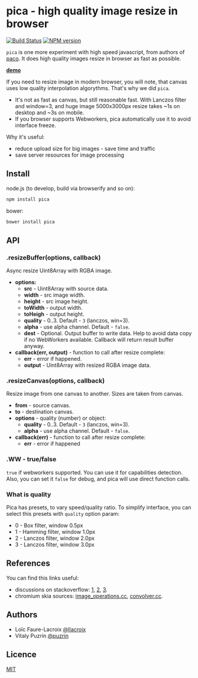 pica - high quality image resize in browser
===========================================

[![Build Status](https://travis-ci.org/nodeca/pica.svg?branch=master)](https://travis-ci.org/nodeca/pica)
[![NPM version](https://img.shields.io/npm/v/pica.svg)](https://www.npmjs.org/package/pica)

`pica` is one more experiment with high speed javascript, from authors of
[paco](https://github.com/nodeca/pako). It does high quality images resize
in browser as fast as possible.

[__demo__](http://nodeca.github.io/pica/demo/)

If you need to resize image in modern browser, you will note, that canvas uses
low quality interpolation algorythms. That's why we did `pica`.

- It's not as fast as canvas, but still reasonable fast. With Lanczos filter and
  window=3, and huge image 5000x3000px resize takes ~1s on desktop and ~3s on
  mobile.
- If you browser supports Webworkers, pica automatically use it to avoid
  interface freeze.

Why it's useful:

- reduce upload size for big images - save time and traffic
- save server resources for image processing


Install
-------

node.js (to develop, build via browserify and so on):

```bash
npm install pica
```

bower:

```bash
bower install pica
```


API
---

### .resizeBuffer(options, callback)

Async resize Uint8Array with RGBA image.

- __options:__
  - __src__ - Uint8Array with source data.
  - __width__ - src image width.
  - __height__ - src image height.
  - __toWidth__ - output width.
  - __toHeigh__ - output height.
  - __quality__ - 0..3. Default - `3` (lanczos, win=3).
  - __alpha__ - use alpha channel. Default - `false`.
  - __dest__ - Optional. Output buffer to write data. Help to avoid data copy
    if no WebWorkers available. Callback will return result buffer anyway.
- __callback(err, output)__ - function to call after resize complete:
  - __err__ - error if happened.
  - __output__ - Uint8Array with resized RGBA image data.

### .resizeCanvas(options, callback)

Resize image from one canvas to another. Sizes are taken from canvas.

- __from__ - source canvas.
- __to__ - destination canvas.
- __options__ - quality (number) or object:
  - __quality__ - 0..3. Default - `3` (lanczos, win=3).
  - __alpha__ - use alpha channel. Default - `false`.
- __callback(err)__ - function to call after resize complete:
  - __err__ - error if happened

### .WW - true/false

`true` if webworkers supported. You can use it for capabilities detection.
Also, you can set it `false` for debug, and pica will use direct function calls.


### What is quality

Pica has presets, to vary speed/quality ratio. To simplify interface, you can
select this presets with `quality` option param:

- 0 - Box filter, window 0.5px
- 1 - Hamming filter, window 1.0px
- 2 - Lanczos filter, window 2.0px
- 3 - Lanczos filter, window 3.0px


References
----------

You can find this links useful:

- discussions on stackoverflow:
  [1](http://stackoverflow.com/questions/943781/),
  [2](http://stackoverflow.com/questions/18922880/),
  [3](http://stackoverflow.com/questions/2303690/).
- chromium skia sources:
  [image_operations.cc](http://src.chromium.org/svn/trunk/src/skia/ext/image_operations.cc),
  [convolver.cc](http://src.chromium.org/svn/trunk/src/skia/ext/convolver.cc).


Authors
-------

- Loïc Faure-Lacroix [@llacroix](https://github.com/llacroix)
- Vitaly Puzrin [@puzrin](https://github.com/puzrin)


Licence
-------

[MIT](https://github.com/nodeca/pica/blob/master/LICENSE)